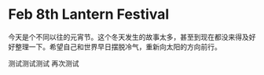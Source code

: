 # Feb 8th Lantern Festival

今天是个不同以往的元宵节。这个冬天发生的故事太多，甚至到现在都没来得及好好整理一下。希望自己和世界早日摆脱冷气，重新向太阳的方向前行。

测试测试测试
再次测试